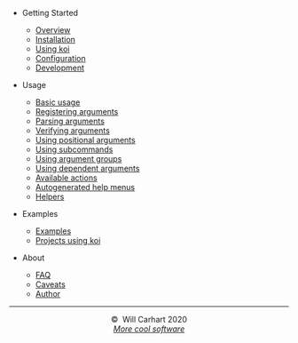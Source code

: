 - Getting Started

  - [Overview](overview.md)
  - [Installation](installation.md)
  - [Using koi](using_koi.md)
  - [Configuration](configuration.md)
  - [Development](development.md)

- Usage

  - [Basic usage](basic_usage.md)
  - [Registering arguments](registering_arguments.md)
  - [Parsing arguments](parsing_arguments.md)
  - [Verifying arguments](verifying_arguments.md)
  - [Using positional arguments](using_positional_arguments.md)
  - [Using subcommands](using_subcommands.md)
  - [Using argument groups](using_argument_groups.md)
  - [Using dependent arguments](using_dependent_arguments.md)
  - [Available actions](available_actions.md)
  - [Autogenerated help menus](autogenerated_help_menus.md)
  - [Helpers](helpers.md)

- Examples

  - [Examples](examples.md)
  - [Projects using koi](projects_using_koi.md)

- About
  - [FAQ](faq.md)
  - [Caveats](caveats.md)
  - [Author](author.md)

<hr>
<div style="text-align:center">&copy;&nbsp; Will Carhart 2020</div>
<div style="text-align:center"><a href="https://willcarhart.dev" id="more-software"><i>More cool software</i></a></div>
